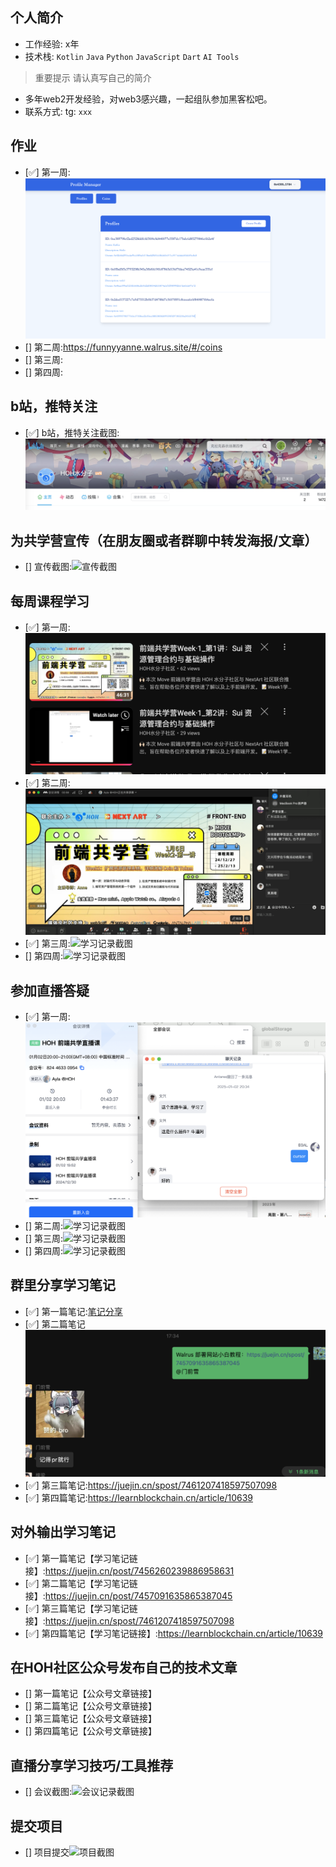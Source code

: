 ## 个人简介
- 工作经验: x年
- 技术栈: `Kotlin` `Java` `Python` `JavaScript` `Dart` `AI Tools` 
> 重要提示 请认真写自己的简介
- 多年web2开发经验，对web3感兴趣，一起组队参加黑客松吧。
- 联系方式: tg: `xxx`



## 作业
- [✅] 第一周:![任务截图:task1_1-task1_3](./images/task1_1.png)
- [] 第二周:https://funnyyanne.walrus.site/#/coins
- [] 第三周:
- [] 第四周:



## b站，推特关注

- [✅] b站，推特关注截图: ![关注截图](./images/关注b站.png)

## 为共学营宣传（在朋友圈或者群聊中转发海报/文章）

- [] 宣传截图:![宣传截图](./images/你的图片地址)

## 每周课程学习

- [✅] 第一周:![学习记录截图](./images/week1学习记录.png)
- [✅] 第二周:![学习记录截图](./images/week2直播1.png)
- [✅] 第三周:![学习记录截图](./images/week3直播2.png)
- [] 第四周:![学习记录截图](./images/你的图片地址)

## 参加直播答疑

- [✅] 第一周:![学习记录截图](./images/week1直播2.png)
- [] 第二周:![学习记录截图](./images/你的图片地址)
- [] 第三周:![学习记录截图](./images/你的图片地址)
- [] 第四周:![学习记录截图](./images/你的图片地址)

## 群里分享学习笔记

- [✅] 第一篇笔记:[笔记分享](./images/群内笔记1分享.png)
- [✅] 第二篇笔记![笔记分享t](./images/群内笔记2分享.png)
- [✅] 第三篇笔记:https://juejin.cn/spost/7461207418597507098 
- [✅] 第四篇笔记:https://learnblockchain.cn/article/10639

## 对外输出学习笔记

- [✅] 第一篇笔记【学习笔记链接】:https://juejin.cn/post/7456260239886958631
- [✅] 第二篇笔记【学习笔记链接】:https://juejin.cn/post/7457091635865387045
- [✅] 第三篇笔记【学习笔记链接】:https://juejin.cn/spost/7461207418597507098 
- [✅] 第四篇笔记【学习笔记链接】:https://learnblockchain.cn/article/10639

## 在HOH社区公众号发布自己的技术文章

- [] 第一篇笔记【公众号文章链接】
- [] 第二篇笔记【公众号文章链接】
- [] 第三篇笔记【公众号文章链接】
- [] 第四篇笔记【公众号文章链接】

## 直播分享学习技巧/工具推荐

- [] 会议截图:![会议记录截图](./images/你的图片地址)

## 提交项目

- [] 项目提交![项目截图](./images/你的图片地址)


